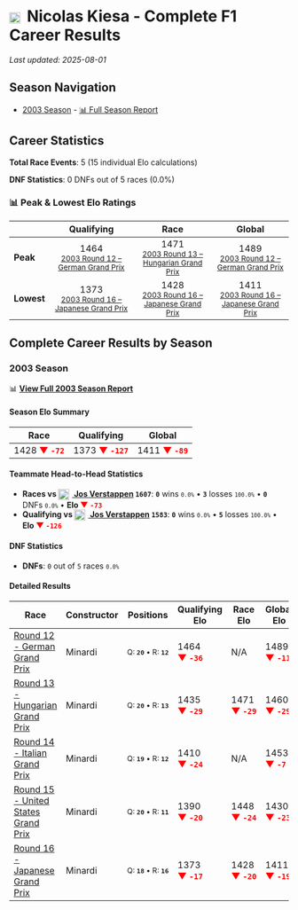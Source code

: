 # <img src="https://upload.wikimedia.org/wikipedia/commons/9/9c/Flag_of_Denmark.svg" alt="Denmark" width="20" height="auto" style="vertical-align: middle; margin-right: 5px;" onerror="this.outerHTML='🇩🇰'; this.style.marginRight='5px';"/> Nicolas Kiesa - Complete F1 Career Results

*Last updated: 2025-08-01*

## Season Navigation

- [2003 Season](#2003-season) - [📊 Full Season Report](../seasons/2003-season-report)

## Career Statistics

**Total Race Events**: 5 (15 individual Elo calculations)

**DNF Statistics**: 0 DNFs out of 5 races (0.0%)

### 📊 Peak & Lowest Elo Ratings

| &nbsp; | Qualifying | Race | Global |
|-------|------------|------|--------|
| **Peak** | <center> 1464 <br/><small> [2003 Round 12 – German Grand Prix](../seasons/2003-season-report#round-12-german-grand-prix) </small></center> | <center> 1471 <br/><small> [2003 Round 13 – Hungarian Grand Prix](../seasons/2003-season-report#round-13-hungarian-grand-prix) </small></center> | <center> 1489  <br/><small> [2003 Round 12 – German Grand Prix](../seasons/2003-season-report#round-12-german-grand-prix) </small></center> |
| **Lowest** | <center> 1373 <br/><small> [2003 Round 16 – Japanese Grand Prix](../seasons/2003-season-report#round-16-japanese-grand-prix) </small></center> | <center> 1428 <br/><small> [2003 Round 16 – Japanese Grand Prix](../seasons/2003-season-report#round-16-japanese-grand-prix) </small></center> | <center> 1411 <br/><small> [2003 Round 16 – Japanese Grand Prix](../seasons/2003-season-report#round-16-japanese-grand-prix) </small></center> |


## Complete Career Results by Season

### 2003 Season

📊 **[View Full 2003 Season Report](../seasons/2003-season-report)**

#### Season Elo Summary

| Race | Qualifying | Global |
|------|------------|--------|
| 1428 **<span style="color: red;">▼&nbsp;`-72`</span>** | 1373 **<span style="color: red;">▼&nbsp;`-127`</span>** | 1411 **<span style="color: red;">▼&nbsp;`-89`</span>** |

#### Teammate Head-to-Head Statistics

- **Races vs [<img src="https://upload.wikimedia.org/wikipedia/commons/2/20/Flag_of_the_Netherlands.svg" alt="Netherlands" width="20" height="auto" style="vertical-align: middle; margin-right: 5px;" onerror="this.outerHTML='🇳🇱'; this.style.marginRight='5px';"/> Jos Verstappen](jos-verstappen) `1607`**: **`0`** wins <small>`0.0%`</small> • **`3`** losses <small>`100.0%`</small> • **`0`** DNFs <small>`0.0%`</small> • **Elo <span style="color: red;">▼&nbsp;`-73`</span>**
- **Qualifying vs [<img src="https://upload.wikimedia.org/wikipedia/commons/2/20/Flag_of_the_Netherlands.svg" alt="Netherlands" width="20" height="auto" style="vertical-align: middle; margin-right: 5px;" onerror="this.outerHTML='🇳🇱'; this.style.marginRight='5px';"/> Jos Verstappen](jos-verstappen) `1583`**: **`0`** wins <small>`0.0%`</small> • **`5`** losses <small>`100.0%`</small> • **Elo <span style="color: red;">▼&nbsp;`-126`</span>**

#### DNF Statistics

- **DNFs**: `0` out of `5` races <small>`0.0%`</small>

#### Detailed Results

| Race | Constructor | Positions | Qualifying Elo | Race Elo | Global Elo | Teammate |
|------|-------------|-----------|----------------|----------|------------|----------|
| [Round 12 - German Grand Prix](../seasons/2003-season-report#round-12-german-grand-prix) | Minardi | <small>Q:&nbsp;**`20`**&nbsp;•&nbsp;R:&nbsp;**`12`**</small> | 1464 **<span style="color: red;">▼&nbsp;`-36`</span>** | N/A | 1489 **<span style="color: red;">▼&nbsp;`-11`</span>** | [<img src="https://upload.wikimedia.org/wikipedia/commons/2/20/Flag_of_the_Netherlands.svg" alt="Netherlands" width="20" height="auto" style="vertical-align: middle; margin-right: 5px;" onerror="this.outerHTML='🇳🇱'; this.style.marginRight='5px';"/> Jos Verstappen](jos-verstappen)<br/><small>Q:&nbsp;**`19`**&nbsp;•&nbsp;R:&nbsp;**`DNF`**</small> |
| [Round 13 - Hungarian Grand Prix](../seasons/2003-season-report#round-13-hungarian-grand-prix) | Minardi | <small>Q:&nbsp;**`20`**&nbsp;•&nbsp;R:&nbsp;**`13`**</small> | 1435 **<span style="color: red;">▼&nbsp;`-29`</span>** | 1471 **<span style="color: red;">▼&nbsp;`-29`</span>** | 1460 **<span style="color: red;">▼&nbsp;`-29`</span>** | [<img src="https://upload.wikimedia.org/wikipedia/commons/2/20/Flag_of_the_Netherlands.svg" alt="Netherlands" width="20" height="auto" style="vertical-align: middle; margin-right: 5px;" onerror="this.outerHTML='🇳🇱'; this.style.marginRight='5px';"/> Jos Verstappen](jos-verstappen)<br/><small>Q:&nbsp;**`18`**&nbsp;•&nbsp;R:&nbsp;**`12`**</small> |
| [Round 14 - Italian Grand Prix](../seasons/2003-season-report#round-14-italian-grand-prix) | Minardi | <small>Q:&nbsp;**`19`**&nbsp;•&nbsp;R:&nbsp;**`12`**</small> | 1410 **<span style="color: red;">▼&nbsp;`-24`</span>** | N/A | 1453 **<span style="color: red;">▼&nbsp;`-7`</span>** | [<img src="https://upload.wikimedia.org/wikipedia/commons/2/20/Flag_of_the_Netherlands.svg" alt="Netherlands" width="20" height="auto" style="vertical-align: middle; margin-right: 5px;" onerror="this.outerHTML='🇳🇱'; this.style.marginRight='5px';"/> Jos Verstappen](jos-verstappen)<br/><small>Q:&nbsp;**`17`**&nbsp;•&nbsp;R:&nbsp;**`DNF`**</small> |
| [Round 15 - United States Grand Prix](../seasons/2003-season-report#round-15-united-states-grand-prix) | Minardi | <small>Q:&nbsp;**`20`**&nbsp;•&nbsp;R:&nbsp;**`11`**</small> | 1390 **<span style="color: red;">▼&nbsp;`-20`</span>** | 1448 **<span style="color: red;">▼&nbsp;`-24`</span>** | 1430 **<span style="color: red;">▼&nbsp;`-23`</span>** | [<img src="https://upload.wikimedia.org/wikipedia/commons/2/20/Flag_of_the_Netherlands.svg" alt="Netherlands" width="20" height="auto" style="vertical-align: middle; margin-right: 5px;" onerror="this.outerHTML='🇳🇱'; this.style.marginRight='5px';"/> Jos Verstappen](jos-verstappen)<br/><small>Q:&nbsp;**`19`**&nbsp;•&nbsp;R:&nbsp;**`10`**</small> |
| [Round 16 - Japanese Grand Prix](../seasons/2003-season-report#round-16-japanese-grand-prix) | Minardi | <small>Q:&nbsp;**`18`**&nbsp;•&nbsp;R:&nbsp;**`16`**</small> | 1373 **<span style="color: red;">▼&nbsp;`-17`</span>** | 1428 **<span style="color: red;">▼&nbsp;`-20`</span>** | 1411 **<span style="color: red;">▼&nbsp;`-19`</span>** | [<img src="https://upload.wikimedia.org/wikipedia/commons/2/20/Flag_of_the_Netherlands.svg" alt="Netherlands" width="20" height="auto" style="vertical-align: middle; margin-right: 5px;" onerror="this.outerHTML='🇳🇱'; this.style.marginRight='5px';"/> Jos Verstappen](jos-verstappen)<br/><small>Q:&nbsp;**`17`**&nbsp;•&nbsp;R:&nbsp;**`15`**</small> |


